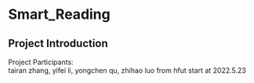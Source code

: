 # Smart_Reading 
## Project Introduction
Project Participants:  
tairan zhang, yifei li, yongchen qu, zhihao luo from hfut start at 2022.5.23  


